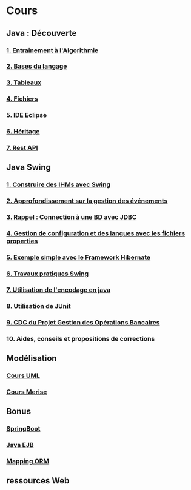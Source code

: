 # Cours

## Java : Découverte

### [1. Entrainement à l'Algorithmie](cours-algo-java.md)

### [2. Bases du langage](java/java1/1-bases/README.md)

### [3. Tableaux](java/java1/2-tableaux/README.md)

### [4. Fichiers](java/java1/3-fichiers)

### [5. IDE Eclipse](java/java2/5-ide/README.md)

### [6. Héritage](java/java2/6-heritage/README.md)

### [7. Rest API](java/java2/7-rest/README.md)

## Java Swing

### [1. Construire des IHMs avec Swing](cours-swing.md)

### [2. Approfondissement sur la gestion des événements](cours-java-evenement.md)

### [3. Rappel : Connection à une BD avec JDBC](java/java2/8-jdbc/README.md)

### [4. Gestion de configuration et des langues avec les fichiers **properties**](cours-properties.md)

### [5. Exemple simple avec le Framework Hibernate](cours-hibernate.md)

### [6. Travaux pratiques Swing](travaux-pratiques-swing.md)

### [7. Utilisation de l'encodage en java](cours-cryptage-simple.md)

### [8. Utilisation de JUnit](cours-tests-junit5.md)

### [9. CDC du Projet Gestion des Opérations Bancaires](projets/gestion-banque.md)

### 10. Aides, conseils et propositions de corrections

## Modélisation

### [Cours UML](uml/README.md)

### [Cours Merise](2-mcd/README.md)

## Bonus

### [SpringBoot](framework-back/1-springboot/README.md)

### [Java EJB](framework-back/1-jpa-orm/javaee-persistence-ejb3.md)

### [Mapping ORM](framework-back/1-jpa-orm/mapping-orm.md)
 
## ressources Web
